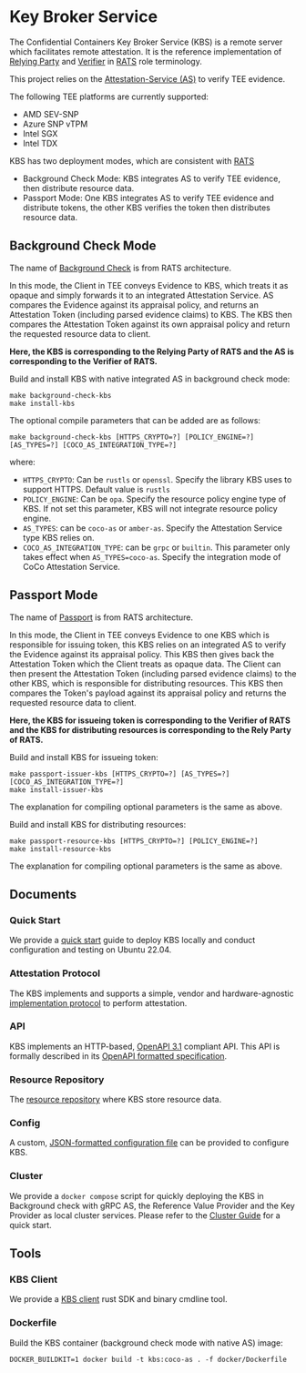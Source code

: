 # Key Broker Service

The Confidential Containers Key Broker Service (KBS) is a remote server which facilitates remote attestation.
It is the reference implementation of [Relying Party](https://www.ietf.org/archive/id/draft-ietf-rats-architecture-22.html)
and [Verifier](https://www.ietf.org/archive/id/draft-ietf-rats-architecture-22.html) in [RATS](https://datatracker.ietf.org/doc/draft-ietf-rats-architecture/)
role terminology.

This project relies on the [Attestation-Service (AS)](https://github.com/confidential-containers/attestation-service) to verify TEE evidence.

The following TEE platforms are currently supported:

- AMD SEV-SNP
- Azure SNP vTPM
- Intel SGX
- Intel TDX

KBS has two deployment modes, which are consistent with [RATS](https://www.ietf.org/archive/id/draft-ietf-rats-architecture-22.html)
- Background Check Mode: KBS integrates AS to verify TEE evidence, then distribute resource data.
- Passport Mode: One KBS integrates AS to verify TEE evidence and distribute tokens,
the other KBS verifies the token then distributes resource data.

## Background Check Mode

The name of [Background Check](https://www.ietf.org/archive/id/draft-ietf-rats-architecture-22.html#section-5.2) is from RATS architecture.

In this mode, the Client in TEE conveys Evidence to KBS,
which treats it as opaque and simply forwards it to an integrated Attestation Service.
AS compares the Evidence against its appraisal policy, and returns an Attestation Token (including parsed evidence claims) to KBS.
The KBS then compares the Attestation Token against its own appraisal policy and return the requested resource data to client.

**Here, the KBS is corresponding to the Relying Party of RATS and the AS is corresponding to the Verifier of RATS.**

Build and install KBS with native integrated AS in background check mode:
```shell
make background-check-kbs
make install-kbs
```

The optional compile parameters that can be added are as follows:
```shell
make background-check-kbs [HTTPS_CRYPTO=?] [POLICY_ENGINE=?] [AS_TYPES=?] [COCO_AS_INTEGRATION_TYPE=?]
```

where:
- `HTTPS_CRYPTO`: 
Can be `rustls` or `openssl`. Specify the library KBS uses to support HTTPS.
Default value is `rustls`
- `POLICY_ENGINE`: Can be `opa`.
Specify the resource policy engine type of KBS.
If not set this parameter, KBS will not integrate resource policy engine.
- `AS_TYPES`: can be `coco-as` or `amber-as`.
Specify the Attestation Service type KBS relies on.
- `COCO_AS_INTEGRATION_TYPE`: can be `grpc` or `builtin`. This parameter only takes effect when `AS_TYPES=coco-as`.
Specify the integration mode of CoCo Attestation Service.


## Passport Mode

The name of [Passport](https://www.ietf.org/archive/id/draft-ietf-rats-architecture-22.html#section-5.1) is from RATS architecture.

In this mode, the Client in TEE conveys Evidence to one KBS which is responsible for issuing token,
this KBS relies on an integrated AS to verify the Evidence against its appraisal policy.
This KBS then gives back the Attestation Token which the Client treats as opaque data.
The Client can then present the Attestation Token (including parsed evidence claims) to the other KBS,
which is responsible for distributing resources.
This KBS then compares the Token's payload against its appraisal policy and returns the requested resource data to client.

**Here, the KBS for issueing token is corresponding to the Verifier of RATS and the KBS for distributing resources is corresponding to the Rely Party of RATS.**

Build and install KBS for issueing token:
```shell
make passport-issuer-kbs [HTTPS_CRYPTO=?] [AS_TYPES=?] [COCO_AS_INTEGRATION_TYPE=?]
make install-issuer-kbs
```

The explanation for compiling optional parameters is the same as above.

Build and install KBS for distributing resources:
```shell
make passport-resource-kbs [HTTPS_CRYPTO=?] [POLICY_ENGINE=?]
make install-resource-kbs
```

The explanation for compiling optional parameters is the same as above.

## Documents

### Quick Start

We provide a [quick start](./quickstart.md) guide to deploy KBS locally and conduct configuration and testing on Ubuntu 22.04.

### Attestation Protocol
The KBS implements and supports a simple, vendor and hardware-agnostic
[implementation protocol](https://github.com/confidential-containers/kbs/blob/main/docs/kbs_attestation_protocol.md) to perform attestation.

### API
KBS implements an HTTP-based, [OpenAPI 3.1](https://spec.openapis.org/oas/v3.1.0) compliant API.
This API is formally described in its [OpenAPI formatted specification](./docs/kbs.yaml).

### Resource Repository
The [resource repository](./docs/resource_repository.md) where KBS store resource data.

### Config
A custom, [JSON-formatted configuration file](./docs/config.md) can be provided to configure KBS.

### Cluster
We provide a `docker compose` script for quickly deploying the KBS in Background check with gRPC AS,
the Reference Value Provider and the Key Provider
as local cluster services. Please refer to the [Cluster Guide](./docs/cluster.md)
for a quick start.

## Tools

### KBS Client
We provide a [KBS client](./tools/client/) rust SDK and binary cmdline tool.

### Dockerfile
Build the KBS container (background check mode with native AS) image:

```shell
DOCKER_BUILDKIT=1 docker build -t kbs:coco-as . -f docker/Dockerfile
```
